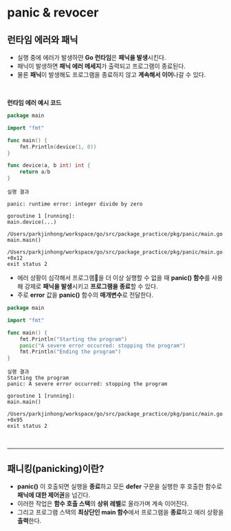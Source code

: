 # **panic & revocer**
## **런타임 에러와 패닉**
- 실행 중에 에러가 발생하먄 **Go 런타임**은 **패닉을 발생**시킨다.
- 패닉이 발생하면 **패닉 에러 메세지**가 출력되고 프로그램이 종료된다.
- 물론 **패닉**이 발생해도 프로그램을 종료하지 않고 **계속해서 이어**나갈 수 있다.

<br>

**런타임 에러 예시 코드**
~~~go
package main

import "fmt"

func main() {
	fmt.Println(device(1, 0))
}

func device(a, b int) int {
	return a/b
}
~~~
~~~
실행 결과

panic: runtime error: integer divide by zero

goroutine 1 [running]:
main.device(...)
        /Users/parkjinhong/workspace/go/src/package_practice/pkg/panic/main.go:10
main.main()
        /Users/parkjinhong/workspace/go/src/package_practice/pkg/panic/main.go:6 +0x12
exit status 2
~~~
- 에러 상황이 심각해서 프로그램을 더 이상 실행할 수 없을 때 **panic() 함수**를 사용해 강제로 **패닉을 발생**시키고 **프로그램을 종료**할 수 있다.
- 주로 **error** 값을 **panic()** 함수의 **매개변수**로 전달한다.
~~~go
package main

import "fmt"

func main() {
	fmt.Println("Starting the program")
	panic("A severe error occurred: stopping the program")
	fmt.Println("Ending the program")
}
~~~
~~~
실행 결과
Starting the program
panic: A severe error occurred: stopping the program

goroutine 1 [running]:
main.main()
        /Users/parkjinhong/workspace/go/src/package_practice/pkg/panic/main.go:7 +0x95
exit status 2
~~~

<br>

---
## **패니킹(panicking)이란?**
- **panic()** 이 호출되면 실행을 **종료**하고 모든 **defer** 구문을 실행한 후 호출한 함수로 **패닉에 대한 제어권**을 넘긴다.
- 이러한 작업은 **함수 호출 스택**의 **상위 레벨**로 올라가며 계속 이어진다.
- 그리고 프로그램 스택의 **최상단인 main 함수**에서 프로그램을 **종료**하고 에러 상황을 **출력**한다.